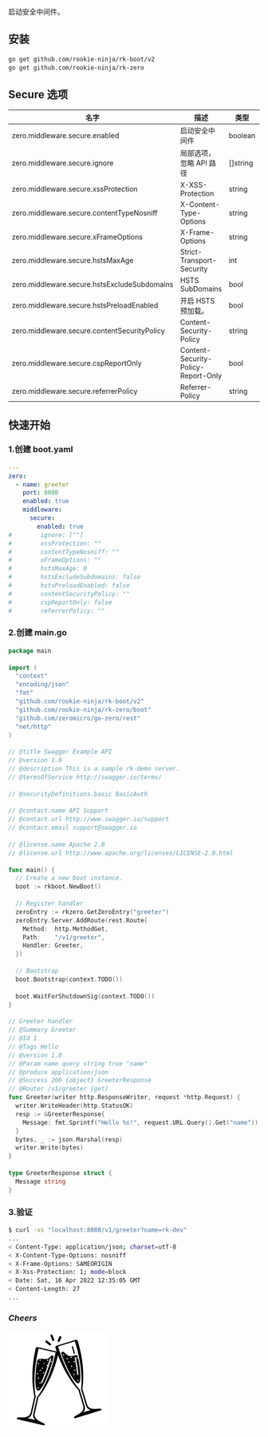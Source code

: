 启动安全中间件。

## 安装
```bash
go get github.com/rookie-ninja/rk-boot/v2
go get github.com/rookie-ninja/rk-zero
```

## Secure 选项
| 名字                                          | 描述                                  | 类型       | 默认值             |
|---------------------------------------------|-------------------------------------|----------|-----------------|
| zero.middleware.secure.enabled               | 启动安全中间件                             | boolean  | false           |
| zero.middleware.secure.ignore                | 局部选项，忽略 API 路径                      | []string | []              |
| zero.middleware.secure.xssProtection         | X-XSS-Protection                    | string   | "1; mode=block" |
| zero.middleware.secure.contentTypeNosniff    | X-Content-Type-Options              | string   | nosniff         |
| zero.middleware.secure.xFrameOptions         | X-Frame-Options                     | string   | SAMEORIGIN      |
| zero.middleware.secure.hstsMaxAge            | Strict-Transport-Security           | int      | 0               |
| zero.middleware.secure.hstsExcludeSubdomains | HSTS SubDomains                     | bool     | false           |
| zero.middleware.secure.hstsPreloadEnabled    | 开启 HSTS 预加载。                        | bool     | false           |
| zero.middleware.secure.contentSecurityPolicy | Content-Security-Policy             | string   | ""              |
| zero.middleware.secure.cspReportOnly         | Content-Security-Policy-Report-Only | bool     | false           |
| zero.middleware.secure.referrerPolicy        | Referrer-Policy                     | string   | ""              |

## 快速开始
### 1.创建 boot.yaml
```yaml
---
zero:
  - name: greeter
    port: 8080
    enabled: true
    middleware:
      secure:
        enabled: true
#        ignore: [""]
#        xssProtection: ""
#        contentTypeNosniff: ""
#        xFrameOptions: ""
#        hstsMaxAge: 0
#        hstsExcludeSubdomains: false
#        hstsPreloadEnabled: false
#        contentSecurityPolicy: ""
#        cspReportOnly: false
#        referrerPolicy: ""

```

### 2.创建 main.go
```go
package main

import (
  "context"
  "encoding/json"
  "fmt"
  "github.com/rookie-ninja/rk-boot/v2"
  "github.com/rookie-ninja/rk-zero/boot"
  "github.com/zeromicro/go-zero/rest"
  "net/http"
)

// @title Swagger Example API
// @version 1.0
// @description This is a sample rk-demo server.
// @termsOfService http://swagger.io/terms/

// @securityDefinitions.basic BasicAuth

// @contact.name API Support
// @contact.url http://www.swagger.io/support
// @contact.email support@swagger.io

// @license.name Apache 2.0
// @license.url http://www.apache.org/licenses/LICENSE-2.0.html

func main() {
  // Create a new boot instance.
  boot := rkboot.NewBoot()

  // Register handler
  zeroEntry := rkzero.GetZeroEntry("greeter")
  zeroEntry.Server.AddRoute(rest.Route{
    Method:  http.MethodGet,
    Path:    "/v1/greeter",
    Handler: Greeter,
  })

  // Bootstrap
  boot.Bootstrap(context.TODO())

  boot.WaitForShutdownSig(context.TODO())
}

// Greeter handler
// @Summary Greeter
// @Id 1
// @Tags Hello
// @version 1.0
// @Param name query string true "name"
// @produce application/json
// @Success 200 {object} GreeterResponse
// @Router /v1/greeter [get]
func Greeter(writer http.ResponseWriter, request *http.Request) {
  writer.WriteHeader(http.StatusOK)
  resp := &GreeterResponse{
    Message: fmt.Sprintf("Hello %s!", request.URL.Query().Get("name")),
  }
  bytes, _ := json.Marshal(resp)
  writer.Write(bytes)
}

type GreeterResponse struct {
  Message string
}
```

### 3.验证
```bash
$ curl -vs "localhost:8080/v1/greeter?name=rk-dev"
...
< Content-Type: application/json; charset=utf-8
< X-Content-Type-Options: nosniff
< X-Frame-Options: SAMEORIGIN
< X-Xss-Protection: 1; mode=block
< Date: Sat, 16 Apr 2022 12:35:05 GMT
< Content-Length: 27
...
```

### _**Cheers**_
![](../../../img/user-guide/cheers.png)